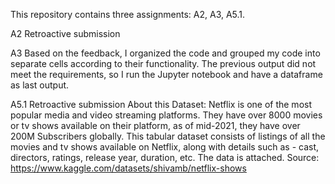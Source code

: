 This repository contains three assignments: A2, A3, A5.1.

A2
Retroactive submission

A3
Based on the feedback, I organized the code and grouped my code into separate cells according to their functionality. 
The previous output did not meet the requirements, so I run the Jupyter notebook and have a dataframe as last output.

A5.1
Retroactive submission
About this Dataset: Netflix is one of the most popular media and video streaming platforms. They have over 8000 movies or tv shows available on their platform, as of mid-2021, they have over 200M Subscribers globally. This tabular dataset consists of listings of all the movies and tv shows available on Netflix, along with details such as - cast, directors, ratings, release year, duration, etc. The data is attached.
Source: https://www.kaggle.com/datasets/shivamb/netflix-shows
